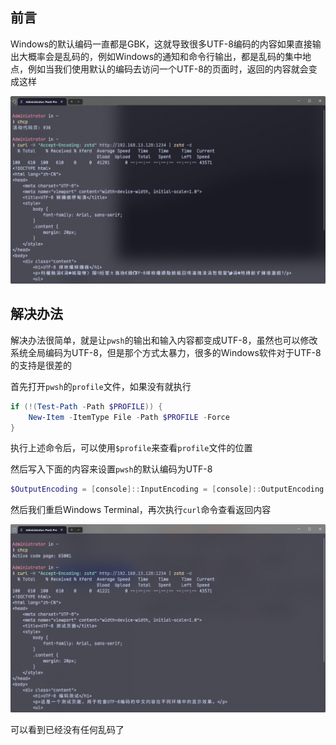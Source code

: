 ## 前言

Windows的默认编码一直都是GBK，这就导致很多UTF-8编码的内容如果直接输出大概率会是乱码的，例如Windows的通知和命令行输出，都是乱码的集中地点，例如当我们使用默认的编码去访问一个UTF-8的页面时，返回的内容就会变成这样

![image-20241016221422264](./../图片/Pwsh中文乱码/image-20241016221422264.png)

## 解决办法

解决办法很简单，就是让`pwsh`的输出和输入内容都变成UTF-8，虽然也可以修改系统全局编码为UTF-8，但是那个方式太暴力，很多的Windows软件对于UTF-8的支持是很差的

首先打开`pwsh`的`profile`文件，如果没有就执行

```powershell
if (!(Test-Path -Path $PROFILE)) {  
    New-Item -ItemType File -Path $PROFILE -Force  
}
```

执行上述命令后，可以使用`$profile`来查看`profile`文件的位置

然后写入下面的内容来设置`pwsh`的默认编码为UTF-8

```powershell
$OutputEncoding = [console]::InputEncoding = [console]::OutputEncoding = [Text.UTF8Encoding]::UTF8
```

然后我们重启Windows Terminal，再次执行`curl`命令查看返回内容

![image-20241016222025124](./../图片/Pwsh中文乱码/image-20241016222025124.png)

可以看到已经没有任何乱码了